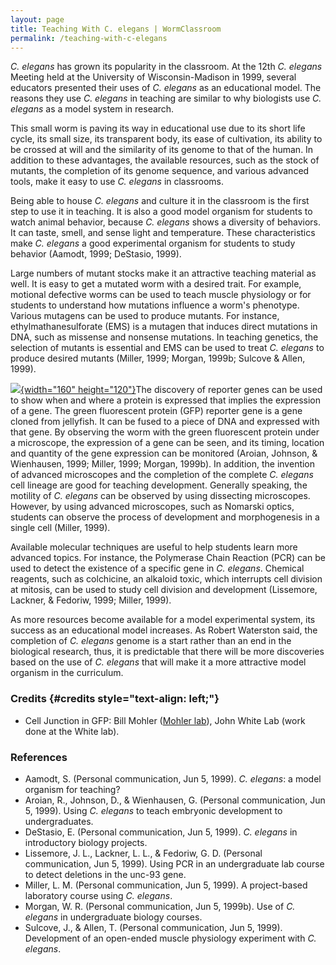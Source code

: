 ```yaml
---
layout: page
title: Teaching With C. elegans | WormClassroom
permalink: /teaching-with-c-elegans
---
```

*C. elegans* has grown its popularity in the classroom. At the 12th *C.
elegans* Meeting held at the University of Wisconsin-Madison in 1999,
several educators presented their uses of *C. elegans* as an educational
model. The reasons they use *C. elegans* in teaching are similar to why
biologists use *C. elegans* as a model system in research.

This small worm is paving its way in educational use due to its short
life cycle, its small size, its transparent body, its ease of
cultivation, its ability to be crossed at will and the similarity of its
genome to that of the human. In addition to these advantages, the
available resources, such as the stock of mutants, the completion of its
genome sequence, and various advanced tools, make it easy to use *C.
elegans* in classrooms.

Being able to house *C. elegans* and culture it in the classroom is the
first step to use it in teaching. It is also a good model organism for
students to watch animal behavior, because *C. elegans* shows a
diversity of behaviors. It can taste, smell, and sense light and
temperature. These characteristics make *C. elegans* a good experimental
organism for students to study behavior (Aamodt, 1999; DeStasio, 1999).

Large numbers of mutant stocks make it an attractive teaching material
as well. It is easy to get a mutated worm with a desired trait. For
example, motional defective worms can be used to teach muscle physiology
or for students to understand how mutations influence a worm\'s
phenotype. Various mutagens can be used to produce mutants. For
instance, ethylmathanesulforate (EMS) is a mutagen that induces direct
mutations in DNA, such as missense and nonsense mutations. In teaching
genetics, the selection of mutants is essential and EMS can be used to
treat *C. elegans* to produce desired mutants (Miller, 1999; Morgan,
1999b; Sulcove & Allen, 1999).

[![](/files/worm/CEjunction.jpg){width="160"
height="120"}](/files/worm/embryodev.mov)The discovery of reporter genes
can be used to show when and where a protein is expressed that implies
the expression of a gene. The green fluorescent protein (GFP) reporter
gene is a gene cloned from jellyfish. It can be fused to a piece of DNA
and expressed with that gene. By observing the worm with the green
fluorescent protein under a microscope, the expression of a gene can be
seen, and its timing, location and quantity of the gene expression can
be monitored (Aroian, Johnson, & Wienhausen, 1999; Miller, 1999; Morgan,
1999b). In addition, the invention of advanced microscopes and the
completion of the complete *C. elegans* cell lineage are good for
teaching development. Generally speaking, the motility of *C. elegans*
can be observed by using dissecting microscopes. However, by using
advanced microscopes, such as Nomarski optics, students can observe the
process of development and morphogenesis in a single cell (Miller,
1999).

Available molecular techniques are useful to help students learn more
advanced topics. For instance, the Polymerase Chain Reaction (PCR) can
be used to detect the existence of a specific gene in *C. elegans*.
Chemical reagents, such as colchicine, an alkaloid toxic, which
interrupts cell division at mitosis, can be used to study cell division
and development (Lissemore, Lackner, & Fedoriw, 1999; Miller, 1999).

As more resources become available for a model experimental system, its
success as an educational model increases. As Robert Waterston said, the
completion of *C. elegans* genome is a start rather than an end in the
biological research, thus, it is predictable that there will be more
discoveries based on the use of *C. elegans* that will make it a more
attractive model organism in the curriculum.

### Credits {#credits style="text-align: left;"}

-   Cell Junction in GFP: Bill Mohler ([Mohler
    lab](https://health.uconn.edu/genetics/)), John White Lab (work done
    at the White lab).

### References

-   Aamodt, S. (Personal communication, Jun 5, 1999). *C. elegans*: a
    model organism for teaching?
-   Aroian, R., Johnson, D., & Wienhausen, G. (Personal communication,
    Jun 5, 1999). Using *C. elegans* to teach embryonic development to
    undergraduates.
-   DeStasio, E. (Personal communication, Jun 5, 1999). *C. elegans* in
    introductory biology projects.
-   Lissemore, J. L., Lackner, L. L., & Fedoriw, G. D. (Personal
    communication, Jun 5, 1999). Using PCR in an undergraduate lab
    course to detect deletions in the unc-93 gene.
-   Miller, L. M. (Personal communication, Jun 5, 1999). A project-based
    laboratory course using *C. elegans*.
-   Morgan, W. R. (Personal communication, Jun 5, 1999b). Use of *C.
    elegans* in undergraduate biology courses.
-   Sulcove, J., & Allen, T. (Personal communication, Jun 5, 1999).
    Development of an open-ended muscle physiology experiment with *C.
    elegans*.
